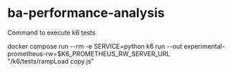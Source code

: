 # ba-performance-analysis


<!-- docker compose --profile tests run --rm -e SERVICE=python k6 run --out experimental-prometheus-rw=$K6_PROMETHEUS_RW_SERVER_URL /k6/tests/readTest.js -->

Command to execute k6 tests

docker compose run --rm -e SERVICE=python k6 run --out experimental-prometheus-rw=$K6_PROMETHEUS_RW_SERVER_URL "/k6/tests/rampLoad copy.js"
